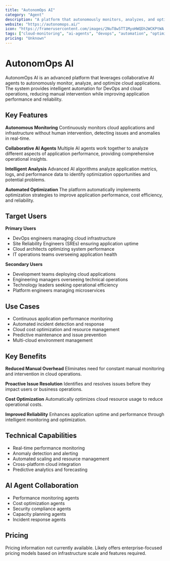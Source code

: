 ```yaml
---
title: "AutonomOps AI"
category: "Agent"
description: "A platform that autonomously monitors, analyzes, and optimizes cloud applications using collaborative AI agents for automated operations."
website: "https://autonomops.ai/"
icon: "https://framerusercontent.com/images/2NuT8w5TT1MyoHWQDh2WCKPtWA.png?scale-down-to=512"
tags: ["cloud-monitoring", "ai-agents", "devops", "automation", "optimization"]
pricing: "Unknown"
---
```


# AutonomOps AI

AutonomOps AI is an advanced platform that leverages collaborative AI agents to autonomously monitor, analyze, and optimize cloud applications. The system provides intelligent automation for DevOps and cloud operations, reducing manual intervention while improving application performance and reliability.

## Key Features

**Autonomous Monitoring**
Continuously monitors cloud applications and infrastructure without human intervention, detecting issues and anomalies in real-time.

**Collaborative AI Agents**
Multiple AI agents work together to analyze different aspects of application performance, providing comprehensive operational insights.

**Intelligent Analysis**
Advanced AI algorithms analyze application metrics, logs, and performance data to identify optimization opportunities and potential problems.

**Automated Optimization**
The platform automatically implements optimization strategies to improve application performance, cost efficiency, and reliability.

## Target Users

**Primary Users**
- DevOps engineers managing cloud infrastructure
- Site Reliability Engineers (SREs) ensuring application uptime
- Cloud architects optimizing system performance
- IT operations teams overseeing application health

**Secondary Users**
- Development teams deploying cloud applications
- Engineering managers overseeing technical operations
- Technology leaders seeking operational efficiency
- Platform engineers managing microservices

## Use Cases

- Continuous application performance monitoring
- Automated incident detection and response
- Cloud cost optimization and resource management
- Predictive maintenance and issue prevention
- Multi-cloud environment management

## Key Benefits

**Reduced Manual Overhead**
Eliminates need for constant manual monitoring and intervention in cloud operations.

**Proactive Issue Resolution**
Identifies and resolves issues before they impact users or business operations.

**Cost Optimization**
Automatically optimizes cloud resource usage to reduce operational costs.

**Improved Reliability**
Enhances application uptime and performance through intelligent monitoring and optimization.

## Technical Capabilities

- Real-time performance monitoring
- Anomaly detection and alerting
- Automated scaling and resource management
- Cross-platform cloud integration
- Predictive analytics and forecasting

## AI Agent Collaboration

- Performance monitoring agents
- Cost optimization agents
- Security compliance agents
- Capacity planning agents
- Incident response agents

## Pricing

Pricing information not currently available. Likely offers enterprise-focused pricing models based on infrastructure scale and features required.
